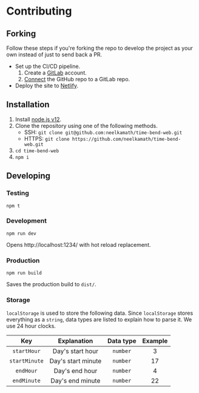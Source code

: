 # Contributing

## Forking

Follow these steps if you're forking the repo to develop the project as your own instead of just to send back a PR.
 
- Set up the CI/CD pipeline.
    1. Create a [GitLab](https://gitlab.com/users/sign_in#register-pane) account.
    1. [Connect](https://docs.gitlab.com/ee/ci/ci_cd_for_external_repos/github_integration.html) the GitHub repo to a GitLab repo.
- Deploy the site to [Netlify](https://www.netlify.com/).

## Installation

1. Install [node.js v12](https://nodejs.org/en/download/).
1. Clone the repository using one of the following methods.
    - SSH: `git clone git@github.com:neelkamath/time-bend-web.git`
    - HTTPS: `git clone https://github.com/neelkamath/time-bend-web.git`
1. `cd time-bend-web`
1. `npm i`

## Developing

### Testing

```
npm t
```

### Development

```
npm run dev
```
Opens http://localhost:1234/ with hot reload replacement.

### Production

```
npm run build
```
Saves the production build to `dist/`.

### Storage

`localStorage` is used to store the following data. Since `localStorage` stores everything as a `string`, data types are listed to explain how to parse it. We use 24 hour clocks.

|Key|Explanation|Data type|Example|
|:---:|:---:|:---:|:---:|
|`startHour`|Day's start hour|`number`|3|
|`startMinute`|Day's start minute|`number`|17|
|`endHour`|Day's end hour|`number`|4|
|`endMinute`|Day's end minute|`number`|22|
